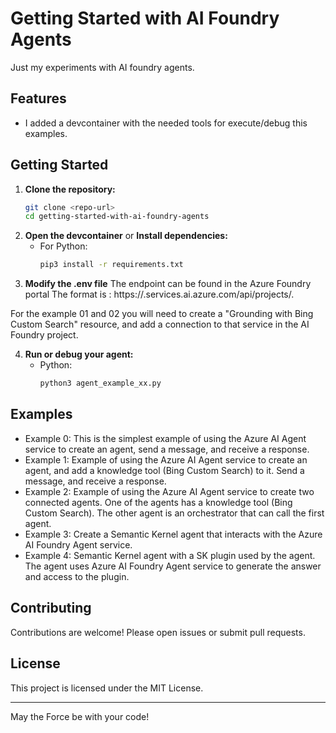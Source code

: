 # Getting Started with AI Foundry Agents

Just my experiments with AI foundry agents. 

## Features

- I added a devcontainer with the needed tools for execute/debug this examples.

## Getting Started

1. **Clone the repository:**
    ```bash
    git clone <repo-url>
    cd getting-started-with-ai-foundry-agents
    ```
2. **Open the devcontainer** 
or 
**Install dependencies:**
    - For Python:
      ```bash
      pip3 install -r requirements.txt
      ```
3. **Modify the .env file**
The endpoint can be found in the Azure Foundry portal
The format is : https://<resource>.services.ai.azure.com/api/projects/<project-name>.

For the example 01 and 02 you will need to create a "Grounding with Bing Custom Search" resource, and add a connection to that service in the AI Foundry project.


4. **Run or debug your agent:**    
    - Python:
      ```bash
      python3 agent_example_xx.py
      ```

## Examples

- Example 0: This is the simplest example of using the Azure AI Agent service to create an agent, send a message, and receive a response.
- Example 1: Example of using the Azure AI Agent service to create an agent, and add a knowledge tool (Bing Custom Search) to it. Send a message, and receive a response.
- Example 2: Example of using the Azure AI Agent service to create two connected agents. One of the agents has a knowledge tool (Bing Custom Search). The other agent is an orchestrator that can call the first agent.
- Example 3: Create a Semantic Kernel agent that interacts with the Azure AI Foundry Agent service.
- Example 4: Semantic Kernel agent with a SK plugin used by the agent. The agent uses Azure AI Foundry Agent service to generate the answer and access to the plugin. 

## Contributing

Contributions are welcome! Please open issues or submit pull requests.

## License

This project is licensed under the MIT License.

---
May the Force be with your code!